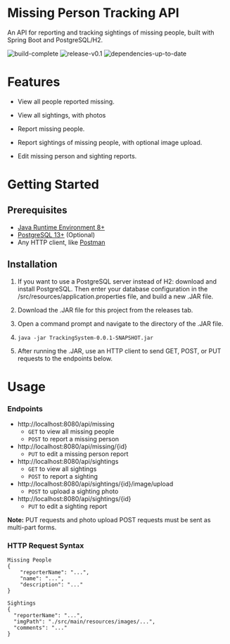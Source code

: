 # Missing Person Tracking API

An API for reporting and tracking sightings of missing people, built with Spring Boot and PostgreSQL/H2.

![build-complete](https://img.shields.io/badge/build-complete-green) ![release-v0.1](https://img.shields.io/badge/release-v1.0-blue) ![dependencies-up-to-date](https://img.shields.io/badge/dependencies-up%20to%20date-green)

# Features

- View all people reported missing.

- View all sightings, with photos

- Report missing people.

- Report sightings of missing people, with optional image upload.

- Edit missing person and sighting reports.

# Getting Started

## Prerequisites

- [Java Runtime Environment 8+](https://www.java.com/en/download/manual.jsp)
- [PostgreSQL 13+](https://www.postgresql.org/download/) (Optional)
- Any HTTP client, like [Postman](https://www.postman.com/downloads/)

## Installation

1. If you want to use a PostgreSQL server instead of H2: download and install PostgreSQL. Then enter your database configuration in the /src/resources/application.properties file, and build a new .JAR file.

2. Download the .JAR file for this project from the releases tab.

3. Open a command prompt and navigate to the directory of the .JAR file.

4. `java -jar TrackingSystem-0.0.1-SNAPSHOT.jar`

5. After running the .JAR, use an HTTP client to send GET, POST, or PUT requests to the endpoints below.

# Usage

### Endpoints

- http://localhost:8080/api/missing
    - `GET` to view all missing people
    - `POST` to report a missing person
- http://localhost:8080/api/missing/{id}
    - `PUT` to edit a missing person report
- http://localhost:8080/api/sightings
    - `GET` to view all sightings
    - `POST` to report a sighting
- http://localhost:8080/api/sightings/{id}/image/upload
    - `POST` to upload a sighting photo
- http://localhost:8080/api/sightings/{id}
    - `PUT` to edit a sighting report

**Note:** PUT requests and photo upload POST requests must be sent as multi-part forms.

### HTTP Request Syntax

```
Missing People
{
    "reporterName": "...",
    "name": "...",
    "description": "..."
}

Sightings
{
  "reporterName": "...",
  "imgPath": "./src/main/resources/images/...",
  "comments": "..."
}

```
